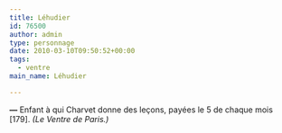 ```yaml
---
title: Léhudier
id: 76500
author: admin
type: personnage
date: 2010-03-10T09:50:52+00:00
tags:
  - ventre
main_name: Léhudier

---
```

**—** Enfant à qui Charvet donne des leçons, payées le 5 de chaque mois [179]. _(Le Ventre de Paris.)_